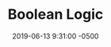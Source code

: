 ---
layout: post
title:  "Boolean Logic"
date:   2019-06-13 9:31:00 -0500
categories: blog_posts
---